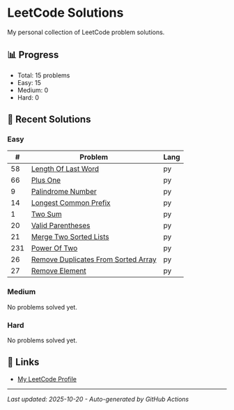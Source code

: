 # LeetCode Solutions

My personal collection of LeetCode problem solutions.

## 📊 Progress

<!-- LEETCODE-STATS:START -->
- Total: 15 problems
- Easy: 15
- Medium: 0
- Hard: 0
<!-- LEETCODE-STATS:END -->

## 📝 Recent Solutions

### Easy
<!-- LEETCODE-EASY:START -->
| # | Problem | Lang |
|---|---------|------|
| 58 | [Length Of Last Word](58_length_of_last_word.py) | py |
| 66 | [Plus One](66_plus_one.py) | py |
| 9 | [Palindrome Number](9_palindrome_number.py) | py |
| 14 | [Longest Common Prefix](14_longest_common_prefix.py) | py |
| 1 | [Two Sum](1_two_sum.py) | py |
| 20 | [Valid Parentheses](20_valid_parentheses.py) | py |
| 21 | [Merge Two Sorted Lists](21_merge_two_sorted_lists.py) | py |
| 231 | [Power Of Two](231_power_of_two.py) | py |
| 26 | [Remove Duplicates From Sorted Array](26_remove_duplicates_from_sorted_array.py) | py |
| 27 | [Remove Element](27_remove_element.py) | py |
<!-- LEETCODE-EASY:END -->

### Medium
<!-- LEETCODE-MEDIUM:START -->
No problems solved yet.
<!-- LEETCODE-MEDIUM:END -->

### Hard
<!-- LEETCODE-HARD:START -->
No problems solved yet.
<!-- LEETCODE-HARD:END -->

## 🔗 Links

- [My LeetCode Profile](https://leetcode.com/EY9hEwXP6z)

---
*Last updated: 2025-10-20 - Auto-generated by GitHub Actions*